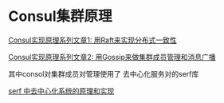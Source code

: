 # Consul集群原理

[Consul实现原理系列文章1: 用Raft来实现分布式一致性](https://www.cnblogs.com/williamjie/p/9369786.html)

[Consul实现原理系列文章2: 用Gossip来做集群成员管理和消息广播](http://www.cnblogs.com/williamjie/p/9369795.html)

其中consol对集群成员对管理使用了 去中心化服务对的serf库

[serf 中去中心化系统的原理和实现](https://www.infoq.cn/article/principle-and-impleme-of-de-centering-system-in-serf)